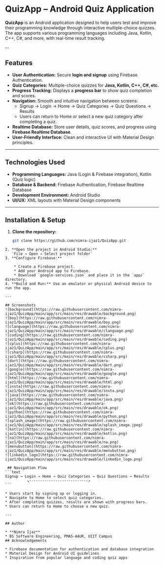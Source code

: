 # QuizApp – Android Quiz Application

**QuizApp** is an Android application designed to help users test and improve their programming knowledge through interactive multiple-choice quizzes. The app supports various programming languages including Java, Kotlin, C++, C#, and more, with real-time result tracking.

--
## Features

- **User Authentication:** Secure **login and signup** using Firebase Authentication.
- **Quiz Categories:** Multiple-choice quizzes for **Java, Kotlin, C++, C#, etc.**
- **Progress Tracking:** Displays a **progress bar** to show quiz completion and scores.
- **Navigation:** Smooth and intuitive navigation between screens:
   - Signup → Login → Home → Quiz Categories → Quiz Questions → Results
   - Users can return to Home or select a new quiz category after completing a quiz.
- **Realtime Database:** Store user details, quiz scores, and progress using **Firebase Realtime Database**.
- **User-Friendly Interface:** Clean and interactive UI with Material Design principles.

---

## Technologies Used

- **Programming Languages:** Java (Login & Firebase integration), Kotlin (Quiz logic)
- **Database & Backend:** Firebase Authentication, Firebase Realtime Database
- **Development Environment:** Android Studio
- **UI/UX:** XML layouts with Material Design components

---

## Installation & Setup

1. **Clone the repository:**
   ```bash
   git clone https://github.com/nimra-ijaz1/QuizApp.git
````
2. **Open the project in Android Studio:**
   `File → Open → Select project folder`
3. **Configure Firebase:**

    * Create a Firebase project.
    * Add your Android app to Firebase.
    * Download `google-services.json` and place it in the `app/` directory.
4. **Build and Run:** Use an emulator or physical Android device to run the app.

---

## Screenshots
![background](https://raw.githubusercontent.com/nimra-ijaz1/QuizApp/main/app/src/main/res/drawable/background.png)
![boy](https://raw.githubusercontent.com/nimra-ijaz1/QuizApp/main/app/src/main/res/drawable/boy.png)
![clanguage](https://raw.githubusercontent.com/nimra-ijaz1/QuizApp/main/app/src/main/res/drawable/clanguage.png)
![coding](https://raw.githubusercontent.com/nimra-ijaz1/QuizApp/main/app/src/main/res/drawable/coding.png)
![cplus](https://raw.githubusercontent.com/nimra-ijaz1/QuizApp/main/app/src/main/res/drawable/cplus.png)
![csharp](https://raw.githubusercontent.com/nimra-ijaz1/QuizApp/main/app/src/main/res/drawable/csharp.png)
![dart](https://raw.githubusercontent.com/nimra-ijaz1/QuizApp/main/app/src/main/res/drawable/dart.png)
![google](https://raw.githubusercontent.com/nimra-ijaz1/QuizApp/main/app/src/main/res/drawable/google.png)
![html](https://raw.githubusercontent.com/nimra-ijaz1/QuizApp/main/app/src/main/res/drawable/html.png)
![insta](https://raw.githubusercontent.com/nimra-ijaz1/QuizApp/main/app/src/main/res/drawable/insta.png)
![java](https://raw.githubusercontent.com/nimra-ijaz1/QuizApp/main/app/src/main/res/drawable/java.png)
![ok](https://raw.githubusercontent.com/nimra-ijaz1/QuizApp/main/app/src/main/res/drawable/ok.png)
![python](https://raw.githubusercontent.com/nimra-ijaz1/QuizApp/main/app/src/main/res/drawable/python.png)
![splash_image](https://raw.githubusercontent.com/nimra-ijaz1/QuizApp/main/app/src/main/res/drawable/splash_image.jpeg)
![kotlin](https://raw.githubusercontent.com/nimra-ijaz1/QuizApp/main/app/src/main/res/drawable/kotlin.png)
![na](https://raw.githubusercontent.com/nimra-ijaz1/QuizApp/main/app/src/main/res/drawable/na.png)
![menubutton](https://raw.githubusercontent.com/nimra-ijaz1/QuizApp/main/app/src/main/res/drawable/menubutton.png)
![linkedin_logo](https://raw.githubusercontent.com/nimra-ijaz1/QuizApp/main/app/src/main/res/drawable/linkedin_logo.png)

 ## Navigation Flow
```text
Signup → Login → Home → Quiz Categories → Quiz Questions → Results
          ↘---------------------------↗
```

* Users start by signing up or logging in.
* Navigate to Home to select quiz categories.
* After completing quizzes, results are shown with progress bars.
* Users can return to Home to choose a new quiz.

---

## Author

* **Nimra Ijaz**
* BS Software Engineering, PMAS-AAUR, UIIT Campus
## Acknowledgements

* Firebase documentation for authentication and database integration
* Material Design for Android UI guidelines
* Inspiration from popular language and coding quiz apps


